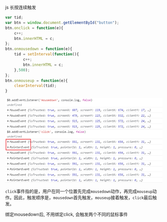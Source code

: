 js 长按连续触发

```js
var tid;
var btn = window.document.getElementById("button");
btn.onclick = function(e){
    c++;
    btn.innerHTML = c;
};
btn.onmousedown = function(e){
    tid = setInterval(function(){
        c++;
        btn.innerHTML = c;
    },500);
};
btn.onmouseup = function(e){
    clearInterval(tid);
}
```



![image-20210826100733508](./imgs/image-20210826100733508.png)

`click`事件指的是，用户在同一个位置先完成`mousedown`动作，再完成`mouseup`动作。因此，触发顺序是，`mousedown`首先触发，`mouseup`接着触发，`click`最后触发。

绑定mousedown后, 不用绑定click, 会触发两个不同的鼠标事件
